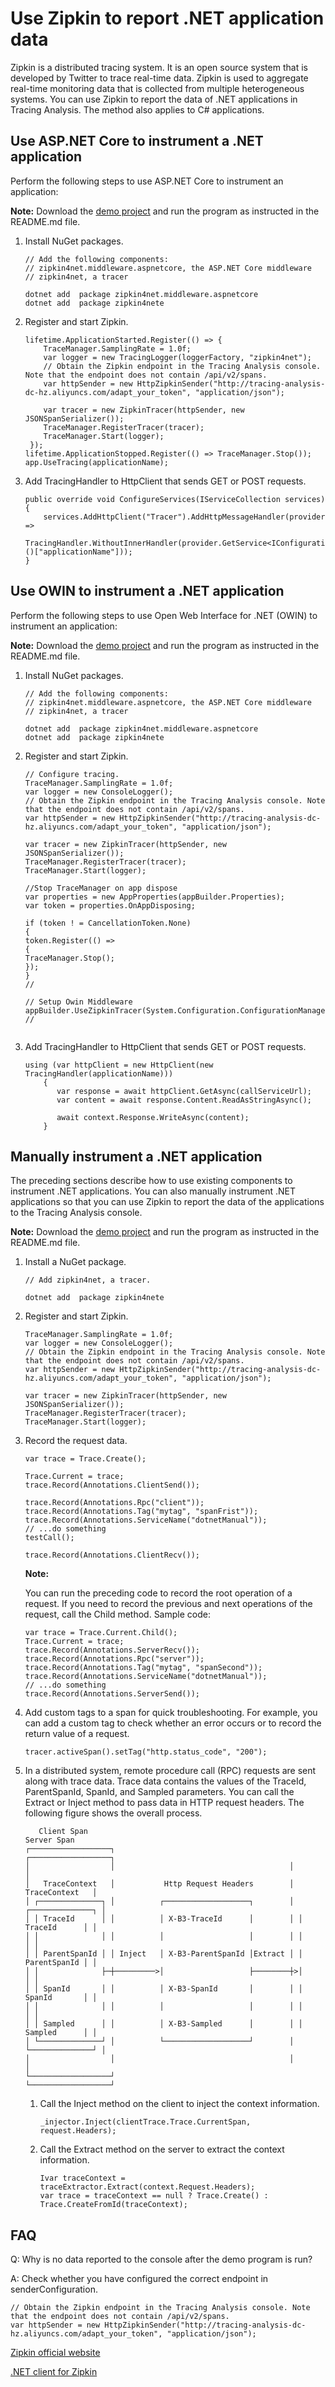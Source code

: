 # Use Zipkin to report .NET application data

Zipkin is a distributed tracing system. It is an open source system that is developed by Twitter to trace real-time data. Zipkin is used to aggregate real-time monitoring data that is collected from multiple heterogeneous systems. You can use Zipkin to report the data of .NET applications in Tracing Analysis. The method also applies to C\# applications.

## Use ASP.NET Core to instrument a .NET application

Perform the following steps to use ASP.NET Core to instrument an application:

**Note:** Download the [demo project](https://arms-apm.oss-cn-hangzhou.aliyuncs.com/demo/zipkinDotnetNetcore.zip) and run the program as instructed in the README.md file.

1.  Install NuGet packages.

    ```
    // Add the following components:
    // zipkin4net.middleware.aspnetcore, the ASP.NET Core middleware
    // zipkin4net, a tracer
    
    dotnet add  package zipkin4net.middleware.aspnetcore
    dotnet add  package zipkin4nete
    ```

2.  Register and start Zipkin.

    ```
    lifetime.ApplicationStarted.Register(() => {
        TraceManager.SamplingRate = 1.0f;
        var logger = new TracingLogger(loggerFactory, "zipkin4net");
        // Obtain the Zipkin endpoint in the Tracing Analysis console. Note that the endpoint does not contain /api/v2/spans.
        var httpSender = new HttpZipkinSender("http://tracing-analysis-dc-hz.aliyuncs.com/adapt_your_token", "application/json");
    
        var tracer = new ZipkinTracer(httpSender, new JSONSpanSerializer());
        TraceManager.RegisterTracer(tracer);
        TraceManager.Start(logger);
     });
    lifetime.ApplicationStopped.Register(() => TraceManager.Stop());
    app.UseTracing(applicationName);
    ```

3.  Add TracingHandler to HttpClient that sends GET or POST requests.

    ```
    public override void ConfigureServices(IServiceCollection services)
    {
        services.AddHttpClient("Tracer").AddHttpMessageHandler(provider =>
            TracingHandler.WithoutInnerHandler(provider.GetService<IConfiguration>()["applicationName"]));
    }
    ```


## Use OWIN to instrument a .NET application

Perform the following steps to use Open Web Interface for .NET \(OWIN\) to instrument an application:

**Note:** Download the [demo project](https://arms-apm.oss-cn-hangzhou.aliyuncs.com/demo/zipkinDotnetOwin.zip) and run the program as instructed in the README.md file.

1.  Install NuGet packages.

    ```
    // Add the following components:
    // zipkin4net.middleware.aspnetcore, the ASP.NET Core middleware
    // zipkin4net, a tracer
    
    dotnet add  package zipkin4net.middleware.aspnetcore
    dotnet add  package zipkin4nete
    ```

2.  Register and start Zipkin.

    ```
    // Configure tracing.
    TraceManager.SamplingRate = 1.0f;
    var logger = new ConsoleLogger();
    // Obtain the Zipkin endpoint in the Tracing Analysis console. Note that the endpoint does not contain /api/v2/spans.
    var httpSender = new HttpZipkinSender("http://tracing-analysis-dc-hz.aliyuncs.com/adapt_your_token", "application/json");
    
    var tracer = new ZipkinTracer(httpSender, new JSONSpanSerializer());
    TraceManager.RegisterTracer(tracer);
    TraceManager.Start(logger);
    
    //Stop TraceManager on app dispose
    var properties = new AppProperties(appBuilder.Properties);
    var token = properties.OnAppDisposing;
    
    if (token ! = CancellationToken.None)
    {
    token.Register(() =>
    {
    TraceManager.Stop();
    });
    }
    //
    
    // Setup Owin Middleware
    appBuilder.UseZipkinTracer(System.Configuration.ConfigurationManager.AppSettings["applicationName"]);
    //
                            
    ```

3.  Add TracingHandler to HttpClient that sends GET or POST requests.

    ```
    using (var httpClient = new HttpClient(new TracingHandler(applicationName)))
        {
           var response = await httpClient.GetAsync(callServiceUrl);
           var content = await response.Content.ReadAsStringAsync();
    
           await context.Response.WriteAsync(content);
        }
    ```


## Manually instrument a .NET application

The preceding sections describe how to use existing components to instrument .NET applications. You can also manually instrument .NET applications so that you can use Zipkin to report the data of the applications to the Tracing Analysis console.

**Note:** Download the [demo project](https://arms-apm.oss-cn-hangzhou.aliyuncs.com/demo/zipkinDotnetManual.zip) and run the program as instructed in the README.md file.

1.  Install a NuGet package.

    ```
    // Add zipkin4net, a tracer.
    
    dotnet add  package zipkin4nete
    ```

2.  Register and start Zipkin.

    ```
    TraceManager.SamplingRate = 1.0f;
    var logger = new ConsoleLogger();
    // Obtain the Zipkin endpoint in the Tracing Analysis console. Note that the endpoint does not contain /api/v2/spans.
    var httpSender = new HttpZipkinSender("http://tracing-analysis-dc-hz.aliyuncs.com/adapt_your_token", "application/json");
    
    var tracer = new ZipkinTracer(httpSender, new JSONSpanSerializer());
    TraceManager.RegisterTracer(tracer);
    TraceManager.Start(logger);
    ```

3.  Record the request data.

    ```
    var trace = Trace.Create();
    
    Trace.Current = trace;
    trace.Record(Annotations.ClientSend());
    
    trace.Record(Annotations.Rpc("client"));
    trace.Record(Annotations.Tag("mytag", "spanFrist"));
    trace.Record(Annotations.ServiceName("dotnetManual"));
    // ...do something
    testCall();
    
    trace.Record(Annotations.ClientRecv());
    ```

    **Note:**

    You can run the preceding code to record the root operation of a request. If you need to record the previous and next operations of the request, call the Child method. Sample code:

    ```
    var trace = Trace.Current.Child();
    Trace.Current = trace;
    trace.Record(Annotations.ServerRecv());
    trace.Record(Annotations.Rpc("server"));
    trace.Record(Annotations.Tag("mytag", "spanSecond"));
    trace.Record(Annotations.ServiceName("dotnetManual"));
    // ...do something
    trace.Record(Annotations.ServerSend());
    ```

4.  Add custom tags to a span for quick troubleshooting. For example, you can add a custom tag to check whether an error occurs or to record the return value of a request.

    ```
    tracer.activeSpan().setTag("http.status_code", "200");
    ```

5.  In a distributed system, remote procedure call \(RPC\) requests are sent along with trace data. Trace data contains the values of the TraceId, ParentSpanId, SpanId, and Sampled parameters. You can call the Extract or Inject method to pass data in HTTP request headers. The following figure shows the overall process.

    ```
       Client Span                                                Server Span
    ┌──────────────────┐                                       ┌──────────────────┐
    │                  │                                       │                  │
    │   TraceContext   │           Http Request Headers        │   TraceContext   │
    │ ┌──────────────┐ │          ┌───────────────────┐        │ ┌──────────────┐ │
    │ │ TraceId      │ │          │ X-B3-TraceId      │        │ │ TraceId      │ │
    │ │              │ │          │                   │        │ │              │ │
    │ │ ParentSpanId │ │ Inject   │ X-B3-ParentSpanId │Extract │ │ ParentSpanId │ │
    │ │              ├─┼─────────>│                   ├────────┼>│              │ │
    │ │ SpanId       │ │          │ X-B3-SpanId       │        │ │ SpanId       │ │
    │ │              │ │          │                   │        │ │              │ │
    │ │ Sampled      │ │          │ X-B3-Sampled      │        │ │ Sampled      │ │
    │ └──────────────┘ │          └───────────────────┘        │ └──────────────┘ │
    │                  │                                       │                  │
    └──────────────────┘                                       └──────────────────┘
    ```

    1.  Call the Inject method on the client to inject the context information.

        ```
        _injector.Inject(clientTrace.Trace.CurrentSpan, request.Headers);
        ```

    2.  Call the Extract method on the server to extract the context information.

        ```
        Ivar traceContext = traceExtractor.Extract(context.Request.Headers);
        var trace = traceContext == null ? Trace.Create() : Trace.CreateFromId(traceContext);
        ```


## FAQ

Q: Why is no data reported to the console after the demo program is run?

A: Check whether you have configured the correct endpoint in senderConfiguration.

```
// Obtain the Zipkin endpoint in the Tracing Analysis console. Note that the endpoint does not contain /api/v2/spans.
var httpSender = new HttpZipkinSender("http://tracing-analysis-dc-hz.aliyuncs.com/adapt_your_token", "application/json");
```

[Zipkin official website](https://zipkin.io/)

[.NET client for Zipkin](https://github.com/openzipkin/zipkin4net)

